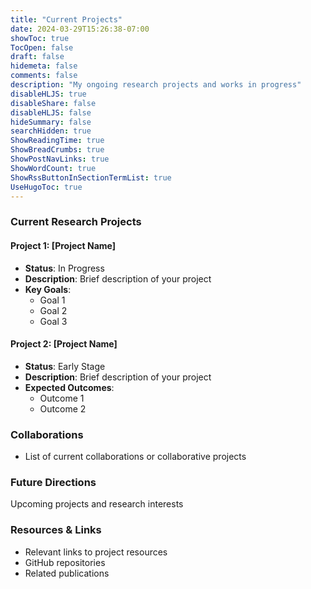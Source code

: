 ```yaml
---
title: "Current Projects"
date: 2024-03-29T15:26:38-07:00
showToc: true
TocOpen: false
draft: false
hidemeta: false
comments: false
description: "My ongoing research projects and works in progress"
disableHLJS: true
disableShare: false
disableHLJS: false
hideSummary: false
searchHidden: true
ShowReadingTime: true
ShowBreadCrumbs: true
ShowPostNavLinks: true
ShowWordCount: true
ShowRssButtonInSectionTermList: true
UseHugoToc: true
---
```


### Current Research Projects

#### Project 1: [Project Name]
- **Status**: In Progress
- **Description**: Brief description of your project
- **Key Goals**:
  - Goal 1
  - Goal 2
  - Goal 3

#### Project 2: [Project Name]
- **Status**: Early Stage
- **Description**: Brief description of your project
- **Expected Outcomes**:
  - Outcome 1
  - Outcome 2

### Collaborations
- List of current collaborations or collaborative projects

### Future Directions
<span class="red-text">Upcoming projects and research interests</span>

### Resources & Links
- Relevant links to project resources
- GitHub repositories
- Related publications 